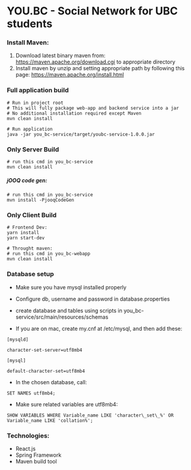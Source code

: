 # YOU.BC - Social Network for UBC students #

### Install Maven:
1. Download latest binary maven from: https://maven.apache.org/download.cgi  to appropriate directory
2. Install maven by unzip and setting appropriate path by following this page: https://maven.apache.org/install.html

### Full application build
~~~~
# Run in project root
# This will fully package web-app and backend service into a jar
# No additional installation required except Maven
mvn clean install
~~~~
~~~~
# Run application
java -jar you_bc-service/target/youbc-service-1.0.0.jar
~~~~

### Only Server Build
~~~~
# run this cmd in you_bc-service
mvn clean install
~~~~


##### jOOQ code gen:
~~~~
# run this cmd in you_bc-service
mvn install -PjooqCodeGen
~~~~

### Only Client Build
~~~~
# Frontend Dev:
yarn install
yarn start-dev

# Throught maven:
# run this cmd in you_bc-webapp
mvn clean install
~~~~
### Database setup
* Make sure you have mysql installed properly
* Configure db, username and password in database.properties
* create database and tables using scripts in you_bc-service/src/main/resources/schemas 

* If you are on mac, create my.cnf at /etc/mysql, and then add these:
~~~~
[mysqld]

character-set-server=utf8mb4

[mysql]

default-character-set=utf8mb4 
~~~~

* In the chosen database, call:
~~~~
SET NAMES utf8mb4;
~~~~

* Make sure related variables are utf8mb4:

~~~~
SHOW VARIABLES WHERE Variable_name LIKE 'character\_set\_%' OR Variable_name LIKE 'collation%';
~~~~


### Technologies:
* React.js
* Spring Framework
* Maven build tool
